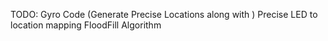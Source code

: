 TODO:
Gyro Code (Generate Precise Locations along with )
Precise LED to location mapping
FloodFill Algorithm
